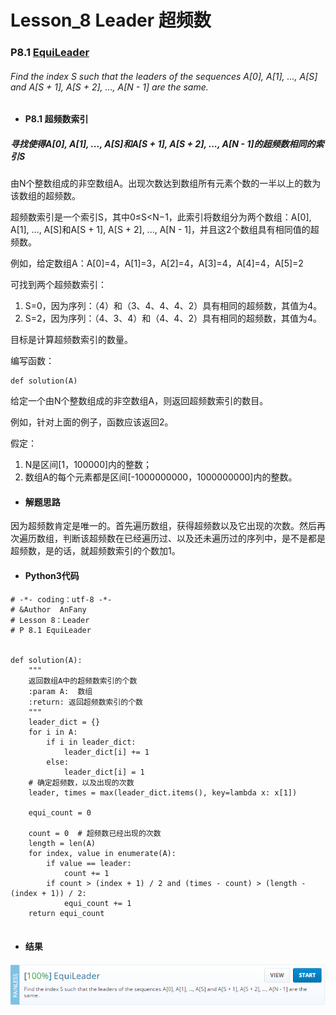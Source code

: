 # Lesson_8 Leader  超频数

### P8.1 [EquiLeader](https://app.codility.com/programmers/lessons/8-leader/equi_leader/) 


###### Find the index S such that the leaders of the sequences A[0], A[1], ..., A[S] and A[S + 1], A[S + 2], ..., A[N - 1] are the same.

* #### P8.1 超频数索引

#####  寻找使得A[0], A[1], ..., A[S]和A[S + 1], A[S + 2], ..., A[N - 1]的超频数相同的索引S

由N个整数组成的非空数组A。出现次数达到数组所有元素个数的一半以上的数为该数组的超频数。

超频数索引是一个索引S，其中0≤S<N−1，此索引将数组分为两个数组：A[0], A[1], ..., A[S]和A[S + 1], A[S + 2], ..., A[N - 1]，并且这2个数组具有相同值的超频数。

例如，给定数组A：A[0]=4，A[1]=3，A[2]=4，A[3]=4，A[4]=4，A[5]=2

可找到两个超频数索引：

   1. S=0，因为序列：（4）和（3、4、4、4、2）具有相同的超频数，其值为4。
   2. S=2，因为序列：（4、3、4）和（4、4、2）具有相同的超频数，其值为4。
   
目标是计算超频数索引的数量。

编写函数：

```
def solution(A)
```

给定一个由N个整数组成的非空数组A，则返回超频数索引的数目。

例如，针对上面的例子，函数应该返回2。

假定：

  1. N是区间[1，100000]内的整数；
  2. 数组A的每个元素都是区间[-1000000000，1000000000]内的整数。 
 

* #### 解题思路


因为超频数肯定是唯一的。首先遍历数组，获得超频数以及它出现的次数。然后再次遍历数组，判断该超频数在已经遍历过、以及还未遍历过的序列中，是不是都是超频数，是的话，就超频数索引的个数加1。




* #### Python3代码



```
# -*- coding：utf-8 -*-
# &Author  AnFany
# Lesson 8：Leader
# P 8.1 EquiLeader


def solution(A):
    """
    返回数组A中的超频数索引的个数
    :param A:  数组
    :return: 返回超频数索引的个数
    """
    leader_dict = {}
    for i in A:
        if i in leader_dict:
            leader_dict[i] += 1
        else:
            leader_dict[i] = 1
    # 确定超频数，以及出现的次数
    leader, times = max(leader_dict.items(), key=lambda x: x[1])

    equi_count = 0

    count = 0  # 超频数已经出现的次数
    length = len(A)
    for index, value in enumerate(A):
        if value == leader:
            count += 1
        if count > (index + 1) / 2 and (times - count) > (length - (index + 1)) / 2:
            equi_count += 1
    return equi_count


```


* #### 结果



![image](https://github.com/Anfany/Codility-Lessons-By-Python3/blob/master/L8_Leader/8.1.png)

